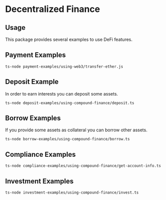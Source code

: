 # Decentralized Finance

## Usage
This package provides several examples to use DeFi features.

## Payment Examples
```
ts-node payment-examples/using-web3/transfer-ether.js
```

## Deposit Example
In order to earn interests you can deposit some assets.
```
ts-node deposit-examples/using-compound-finance/deposit.ts
```

## Borrow Examples
If you provide some assets as collateral you can borrow other assets.
```
ts-node borrow-examples/using-compound-finance/borrow.ts
```

## Compliance Examples
```
ts-node compliance-examples/using-compound-finance/get-account-info.ts
```

## Investment Examples
```
ts-node investment-examples/using-compound-finance/invest.ts
```


